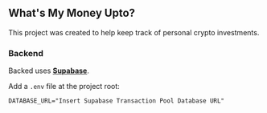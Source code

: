 ## What's My Money Upto?

This project was created to help keep track of personal crypto investments.

### Backend

Backed uses [**Supabase**](https://supabase.com).

Add a `.env` file at the project root:

```
DATABASE_URL="Insert Supabase Transaction Pool Database URL"
```
